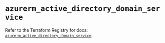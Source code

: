 # `azurerm_active_directory_domain_service`

Refer to the Terraform Registry for docs: [`azurerm_active_directory_domain_service`](https://registry.terraform.io/providers/hashicorp/azurerm/4.16.0/docs/resources/active_directory_domain_service).
